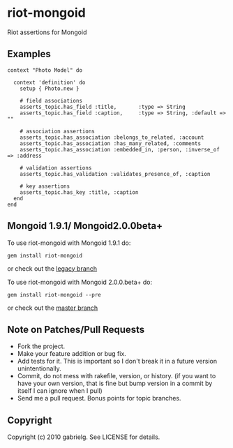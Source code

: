 # riot-mongoid

Riot assertions for Mongoid

## Examples

    context "Photo Model" do

      context 'definition' do
        setup { Photo.new }
        
        # field associations
        asserts_topic.has_field :title,       :type => String
        asserts_topic.has_field :caption,     :type => String, :default => ""

        # association assertions
        asserts_topic.has_association :belongs_to_related, :account
        asserts_topic.has_association :has_many_related, :comments
        asserts_topic.has_association :embedded_in, :person, :inverse_of => :address
        
        # validation assertions
        asserts_topic.has_validation :validates_presence_of, :caption
        
        # key assertions
        asserts_topic.has_key :title, :caption
      end
    end
    

## Mongoid 1.9.1/ Mongoid2.0.0beta+

To use riot-mongoid with Mongoid 1.9.1 do:

    gem install riot-mongoid
    
or check out the [legacy branch](http://github.com/thumblemonks/riot-mongoid/tree/legacy)
    
To use riot-mongoid with Mongoid 2.0.0.beta+ do:

    gem install riot-mongoid --pre

or check out the [master branch](http://github.com/thumblemonks/riot-mongoid)


## Note on Patches/Pull Requests
 
* Fork the project.
* Make your feature addition or bug fix.
* Add tests for it. This is important so I don't break it in a
  future version unintentionally.
* Commit, do not mess with rakefile, version, or history.
  (if you want to have your own version, that is fine but bump version in a commit by itself I can ignore when I pull)
* Send me a pull request. Bonus points for topic branches.

## Copyright

Copyright (c) 2010 gabrielg. See LICENSE for details.

